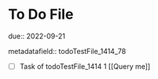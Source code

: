 # To Do File

due:: 2022-09-21

metadatafield:: todoTestFile_1414_78

- [ ] Task of todoTestFile_1414 1 [[Query me]]
